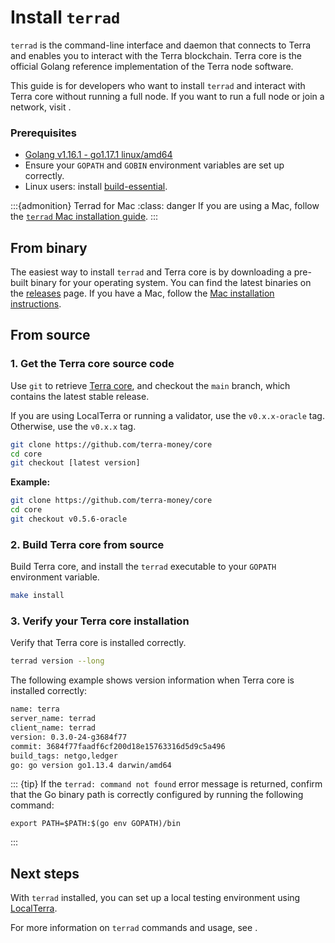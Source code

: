 # Install `terrad`

`terrad` is the command-line interface and daemon that connects to Terra and enables you to interact with the Terra blockchain. Terra core is the official Golang reference implementation of the Terra node software.

This guide is for developers who want to install `terrad` and interact with Terra core without running a full node. If you want to run a full node or join a network, visit [](../../../full-node/run-a-full-terra-node/README.md).

### Prerequisites

- [Golang v1.16.1 - go1.17.1 linux/amd64](https://golang.org/doc/install)
- Ensure your `GOPATH` and `GOBIN` environment variables are set up correctly.
- Linux users: install [build-essential](http://linux-command.org/en/build-essential.html).

:::{admonition} Terrad for Mac
:class: danger
If you are using a Mac, follow the [`terrad` Mac installation guide](./terrad-mac.md).
:::

## From binary

The easiest way to install `terrad` and Terra core is by downloading a pre-built binary for your operating system. You can find the latest binaries on the [releases](https://github.com/terra-money/core/releases) page. If you have a Mac, follow the [Mac installation instructions](./terrad-mac.md).

## From source

### 1. Get the Terra core source code

Use `git` to retrieve [Terra core](https://github.com/terra-money/core/), and checkout the `main` branch, which contains the latest stable release.

If you are using LocalTerra or running a validator, use the `v0.x.x-oracle` tag. Otherwise, use the `v0.x.x` tag.

```bash
git clone https://github.com/terra-money/core
cd core
git checkout [latest version]
```

**Example:**
```bash
git clone https://github.com/terra-money/core
cd core
git checkout v0.5.6-oracle
```

### 2. Build Terra core from source

Build Terra core, and install the `terrad` executable to your `GOPATH` environment variable.

```bash
make install
```

### 3. Verify your Terra core installation

Verify that Terra core is installed correctly.

```bash
terrad version --long
```

The following example shows version information when Terra core is installed correctly:

```bash
name: terra
server_name: terrad
client_name: terrad
version: 0.3.0-24-g3684f77
commit: 3684f77faadf6cf200d18e15763316d5d9c5a496
build_tags: netgo,ledger
go: go version go1.13.4 darwin/amd64
```

::: {tip}
If the `terrad: command not found` error message is returned, confirm that the Go binary path is correctly configured by running the following command:

```
export PATH=$PATH:$(go env GOPATH)/bin
```
:::

## Next steps

With `terrad` installed, you can set up a local testing environment using [LocalTerra](../../localterra/README.md).

For more information on `terrad` commands and usage, see [](using-terrad.md).
